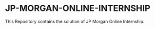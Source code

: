 # JP-MORGAN-ONLINE-INTERNSHIP
This Repository contains the solution of JP Morgan Online Internship.
